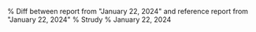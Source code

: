 % Diff between report from "January 22, 2024" and reference report from "January 22, 2024"
% Strudy
% January 22, 2024



